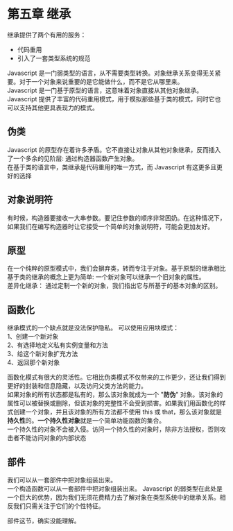 # 第五章 继承
继承提供了两个有用的服务： 

* 代码重用
* 引入了一套类型系统的规范

Javascript 是一门弱类型的语言，从不需要类型转换。对象继承关系变得无关紧要。对于一个对象来说重要的是它能做什么，而不是它从哪里来。   
Javascript 是一门基于原型的语言，这意味着对象直接从其他对象继承。  
Javascript 提供了丰富的代码重用模式，用于模拟那些基于类的模式，同时它也可以支持其他更具表现力的模式。

## 伪类
Javascript 的原型存在着许多矛盾。它不直接让对象从其他对象继承，反而插入了一个多余的见阶层: 通过构造器函数产生对象。   
在基于类的语言中，类继承是代码重用的唯一方式，而 Javascript 有这更多且更好的选择

## 对象说明符
有时候，构造器要接收一大串参数。要记住参数的顺序非常困奶。在这种情况下，如果我们在编写构造器时让它接受一个简单的对象说明符，可能会更加友好。

## 原型
在一个纯粹的原型模式中，我们会摒弃类，转而专注于对象。基于原型的继承相比基于类的继承的概念上更为简单: 一个新对象可以继承一个旧对象的属性。  
差异化继承： 通过定制一个新的对象，我们指出它与所基于的基本对象的区别。

## 函数化
继承模式的一个缺点就是没法保护隐私。 可以使用应用块模式：  
1、创建一个新对象  
2、有选择地定义私有实例变量和方法  
3、给这个新对象扩充方法  
4、返回那个新对象

函数化模式有很大的灵活性。它相比伪类模式不仅带来的工作更少，还让我们得到更好的封装和信息隐藏，以及访问父类方法的能力。    
如果对象的所有状态都是私有的，那么该对象就成为一个 "**防伪**" 对象。该对象的属性可以被替换或删除，但该对象的完整性不会受到损害。如果我们用函数化的样式创建一个对象，并且该对象的所有方法都不使用 this 或 that，那么该对象就是**持久性**的。**一个持久性对象**就是一个简单功能函数的集合。    
一个持久性的对象不会被入侵。访问一个持久性的对象时，除非方法授权，否则攻击者不能访问对象的内部状态 

## 部件
我们可以从一套部件中把对象组装出来。  
一个构造函数可以从一套部件中把对象组装出来。 Javascript 的弱类型在此处是一个巨大的优势，因为我们无须花费精力去了解对象在类型系统中的继承关系。相反我们只需关注于它们的个性特征。

部件这节，确实没能理解。


